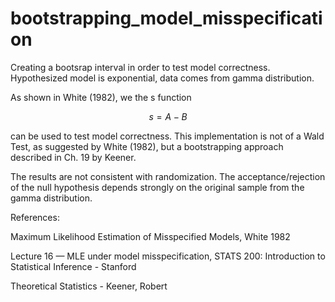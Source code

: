 # bootstrapping_model_misspecification
Creating a bootsrap interval in order to test model correctness. Hypothesized model is exponential, data comes from gamma distribution.

As shown in White (1982), we the s function

$$
s = A - B
$$

can be used to test model correctness. This implementation is not of a Wald Test, as suggested by White (1982), 
but a bootstrapping approach described in Ch. 19 by Keener.

The results are not consistent with randomization. 
The acceptance/rejection of the null hypothesis depends strongly on the original sample from the gamma distribution.

References:

Maximum Likelihood Estimation of Misspecified Models, White 1982

Lecture 16 — MLE under model misspecification, STATS 200: Introduction to Statistical Inference - Stanford

Theoretical Statistics - Keener, Robert
